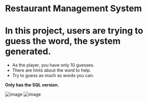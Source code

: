 # Restaurant Management System
<h1>In this project, users are trying to guess the word, the system generated.</h1>

* As the player, you have only 10 guesses.
* There are hints about the word to help.
* Try to guess as much as words you can.

**Only has the SQL version.**

![image](https://github.com/rizacan-ozcan/Hangman_Game/assets/159938012/77bcad8c-30ec-4b03-bade-bd193935dfe4)
![image](https://github.com/rizacan-ozcan/Hangman_Game/assets/159938012/a74d7ddf-5a61-4804-8fa6-86fde5e22baa)

